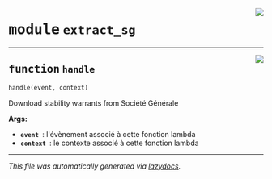 <!-- markdownlint-disable -->

<a href="https://github.com/qlefevre/stabilitywarrants/blob/main/functions\extract_sg.py#L0"><img align="right" style="float:right;" src="https://img.shields.io/badge/-source-cccccc?style=flat-square"></a>

# <kbd>module</kbd> `extract_sg`





---

<a href="https://github.com/qlefevre/stabilitywarrants/blob/main/functions\extract_sg.py#L7"><img align="right" style="float:right;" src="https://img.shields.io/badge/-source-cccccc?style=flat-square"></a>

## <kbd>function</kbd> `handle`

```python
handle(event, context)
```

Download stability warrants from Société Générale 



**Args:**
 
 - <b>`event `</b>:  l'évènement associé à cette fonction lambda 
 - <b>`context `</b>:  le contexte associé à cette fonction lambda 




---

_This file was automatically generated via [lazydocs](https://github.com/ml-tooling/lazydocs)._
